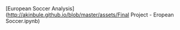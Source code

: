 [European Soccer Analysis](http://akinbule.github.io/blob/master/assets/Final Project - Eropean Soccer.ipynb)
<!--
<li><a href="link"> European Soccer Data Analysis </a></li>
-->
